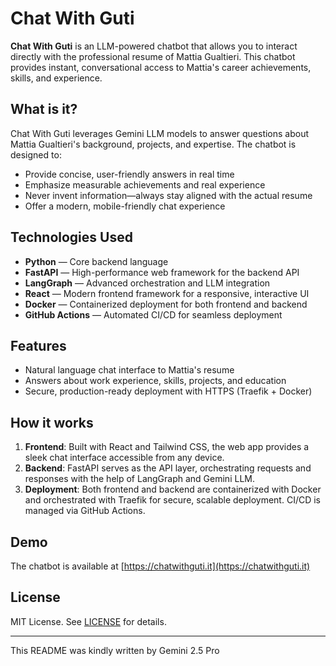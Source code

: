 # Chat With Guti

**Chat With Guti** is an LLM-powered chatbot that allows you to interact directly with the professional resume of Mattia Gualtieri. This chatbot provides instant, conversational access to Mattia's career achievements, skills, and experience.

## What is it?

Chat With Guti leverages Gemini LLM models to answer questions about Mattia Gualtieri's background, projects, and expertise. The chatbot is designed to:

- Provide concise, user-friendly answers in real time
- Emphasize measurable achievements and real experience
- Never invent information—always stay aligned with the actual resume
- Offer a modern, mobile-friendly chat experience

## Technologies Used

- **Python** — Core backend language
- **FastAPI** — High-performance web framework for the backend API
- **LangGraph** — Advanced orchestration and LLM integration
- **React** — Modern frontend framework for a responsive, interactive UI
- **Docker** — Containerized deployment for both frontend and backend
- **GitHub Actions** — Automated CI/CD for seamless deployment

## Features

- Natural language chat interface to Mattia's resume
- Answers about work experience, skills, projects, and education
- Secure, production-ready deployment with HTTPS (Traefik + Docker)

## How it works

1. **Frontend**: Built with React and Tailwind CSS, the web app provides a sleek chat interface accessible from any device.
2. **Backend**: FastAPI serves as the API layer, orchestrating requests and responses with the help of LangGraph and Gemini LLM.
3. **Deployment**: Both frontend and backend are containerized with Docker and orchestrated with Traefik for secure, scalable deployment. CI/CD is managed via GitHub Actions.

## Demo

The chatbot is available at [https://chatwithguti.it](https://chatwithguti.it)

## License

MIT License. See [LICENSE](LICENSE) for details.

---

This README was kindly written by Gemini 2.5 Pro